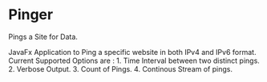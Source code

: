 # Pinger
Pings a Site for Data.

JavaFx Application to Ping a specific website in both IPv4 and IPv6 format. 
Current Supported Options are :
      1. Time Interval between two distinct pings. 
      2. Verbose Output.
      3. Count of Pings.
      4. Continous Stream of pings.

